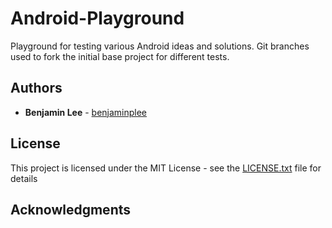 # Android-Playground

Playground for testing various Android ideas and solutions.  Git
branches used to fork the initial base project for different tests.

## Authors

* **Benjamin Lee** - [benjaminplee](https://github.com/benjaminplee)

## License

This project is licensed under the MIT License - see the
[LICENSE.txt](LICENSE.txt) file for details

## Acknowledgments

